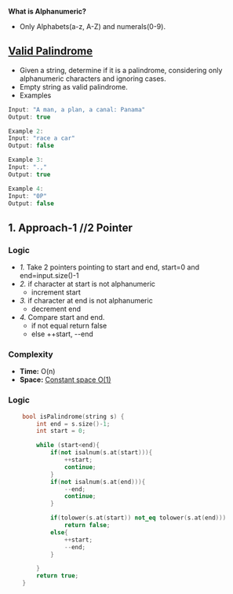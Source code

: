**What is Alphanumeric?**
- Only Alphabets(a-z, A-Z) and numerals(0-9).

## [Valid Palindrome](https://leetcode.com/problems/valid-palindrome/)
- Given a string, determine if it is a palindrome, considering only alphanumeric characters and ignoring cases.
- Empty string as valid palindrome.
- Examples
```c
Input: "A man, a plan, a canal: Panama"
Output: true

Example 2:
Input: "race a car"
Output: false

Example 3:
Input: ".,"
Output: true

Example 4:
Input: "0P"
Output: false
```

## 1. Approach-1    //2 Pointer
### Logic
- *1.* Take 2 pointers pointing to start and end, start=0 and end=input.size()-1
- *2.* if character at start is not alphanumeric
  - increment start
- *3.* if character at end is not alphanumeric
  - decrement end
- *4.* Compare start and end.
  - if not equal return false
  - else ++start, --end
### Complexity
  - **Time:** O(n)
  - **Space:** [Constant space O(1)](https://github.com/amitkumar50/Code-examples/tree/master/DS_Questions)
### Logic
```c++
    bool isPalindrome(string s) {
        int end = s.size()-1;
        int start = 0;

        while (start<end){
            if(not isalnum(s.at(start))){
                ++start;
                continue;
            }
            if(not isalnum(s.at(end))){
                --end;
                continue;
            }

            if(tolower(s.at(start)) not_eq tolower(s.at(end)))
                return false;
            else{
                ++start;
                --end;
            }

        }
        return true;
    }
```
